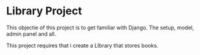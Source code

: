 # Library Project
This objectie of this project is to get familiar with Django. The setup, model, admin panel and all.

This project requires that i create a LIbrary that stores books.
